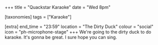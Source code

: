 +++
title = "Quackstar Karaoke"
date = "Wed 8pm"

[taxonomies]
tags = ["Karaoke"]

[extra]
end_time = "23:59"
location = "The Dirty Duck"
colour = "social"
icon = "ph-microphone-stage"
+++
We're going to the dirty duck to do karaoke. It's gonna be great. I sure hope you can sing.